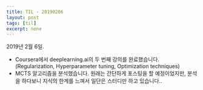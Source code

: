 ```yaml
---
title: TIL - 20190206
layout: post
tags: [til]
excerpt: none
---
```


2019년 2월 6일.

- Coursera에서 deeplearning.ai의 두 번째 강의를 완료했습니다. (Regularization, Hyperparameter tuning, Optimization techniques)
- MCTS 알고리즘을 분석했습니다. 원래는 간단하게 포스팅을 할 예정이었지만, 분석을 하다보니 지식의 한계를 느껴서 일단은 스터디만 하고 있습니다..